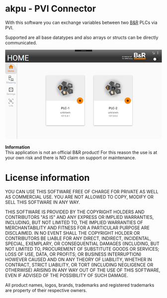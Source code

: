# akpu - PVI Connector
With this software you can exchange variables between two [B&amp;R](https://www.br-automation.com) PLCs via PVI.

Supported are all base datatypes and also arrays or structs can be directly communicated.

![akpu](https://github.com/bee-eater/akpu/raw/main/img/akpu_Main.png)

**Information**     
This application is not an official B&amp;R product! For this reason the use is at your own risk and there is NO claim on support or maintenance.

# License information
YOU CAN USE THIS SOFTWARE FREE OF CHARGE FOR PRIVATE AS WELL AS COMMERCIAL USE. YOU ARE NOT ALLOWED TO COPY, MODIFY OR SELL THIS SOFTWARE IN ANY WAY.

THIS SOFTWARE IS PROVIDED BY THE COPYRIGHT HOLDERS AND CONTRIBUTORS "AS IS" AND ANY EXPRESS OR IMPLIED WARRANTIES, INCLUDING, BUT NOT LIMITED TO, THE IMPLIED WARRANTIES OF MERCHANTABILITY AND FITNESS FOR A PARTICULAR PURPOSE ARE DISCLAIMED. IN NO EVENT SHALL THE COPYRIGHT HOLDER OR CONTRIBUTORS BE LIABLE FOR ANY DIRECT, INDIRECT, INCIDENTAL, SPECIAL, EXEMPLARY, OR CONSEQUENTIAL DAMAGES (INCLUDING, BUT NOT LIMITED TO, PROCUREMENT OF SUBSTITUTE GOODS OR SERVICES; LOSS OF USE, DATA, OR PROFITS; OR BUSINESS INTERRUPTION) HOWEVER CAUSED AND ON ANY THEORY OF LIABILITY, WHETHER IN CONTRACT, STRICT LIABILITY, OR TORT (INCLUDING NEGLIGENCE OR OTHERWISE) ARISING IN ANY WAY OUT OF THE USE OF THIS SOFTWARE, EVEN IF ADVISED OF THE POSSIBILITY OF SUCH DAMAGE.

All product names, logos, brands, trademarks and registered trademarks are property of their respective owners.
